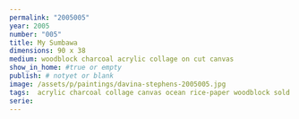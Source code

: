```yaml
---
permalink: "2005005"
year: 2005
number: "005"
title: My Sumbawa
dimensions: 90 x 38
medium: woodblock charcoal acrylic collage on cut canvas
show_in_home: #true or empty
publish: # notyet or blank
image: /assets/p/paintings/davina-stephens-2005005.jpg
tags:  acrylic charcoal collage canvas ocean rice-paper woodblock sold
serie: 
---
```

